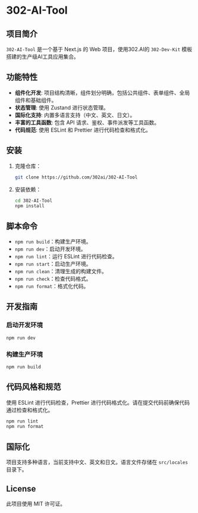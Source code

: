 # 302-AI-Tool

## 项目简介

`302-AI-Tool` 是一个基于 Next.js 的 Web 项目，使用302.AI的 `302-Dev-Kit` 模板搭建的生产级AI工具应用集合。

## 功能特性

- **组件化开发**: 项目结构清晰，组件划分明确，包括公共组件、表单组件、全局组件和基础组件。
- **状态管理**: 使用 Zustand 进行状态管理。
- **国际化支持**: 内置多语言支持（中文、英文、日文）。
- **丰富的工具函数**: 包含 API 请求、鉴权、事件派发等工具函数。
- **代码规范**: 使用 ESLint 和 Prettier 进行代码检查和格式化。

## 安装

1. 克隆仓库：

   ```bash
   git clone https://github.com/302ai/302-AI-Tool
   ```

2. 安装依赖：

   ```bash
   cd 302-AI-Tool
   npm install
   ```

## 脚本命令

- `npm run build`：构建生产环境。
- `npm run dev`：启动开发环境。
- `npm run lint`：运行 ESLint 进行代码检查。
- `npm run start`：启动生产环境。
- `npm run clean`：清理生成的构建文件。
- `npm run check`：检查代码格式。
- `npm run format`：格式化代码。

## 开发指南

### 启动开发环境

```bash
npm run dev
```

### 构建生产环境

```bash
npm run build
```

## 代码风格和规范

使用 ESLint 进行代码检查，Prettier 进行代码格式化。请在提交代码前确保代码通过检查和格式化。

```bash
npm run lint
npm run format
```

## 国际化

项目支持多种语言，当前支持中文、英文和日文。语言文件存储在 `src/locales` 目录下。

## License

此项目使用 MIT 许可证。
